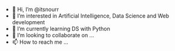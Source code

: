 - 👋 Hi, I’m @itsnourr
- 👀 I’m interested in Artificial Intelligence, Data Science and Web development
- 🌱 I’m currently learning DS with Python
- 💞️ I’m looking to collaborate on ...
- 📫 How to reach me ...

<!---
itsnourr/itsnourr is a ✨ special ✨ repository because its `README.md` (this file) appears on your GitHub profile.
You can click the Preview link to take a look at your changes.
--->

